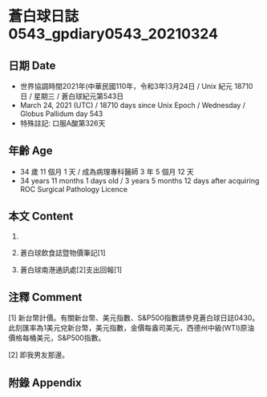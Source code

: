 [_metadata_:encoding]: - "utf-8"
[_metadata_:language]: - "zh-Hant-TW"
[_metadata_:fileformat]: - "markdown"
[_metadata_:MIME_type]: - "text/plain"
[_metadata_:markdown_version]: - "commonmark version 0.29"
[_metadata_:markdown_spec]: - "https://spec.commonmark.org/0.29/"

# 蒼白球日誌0543_gpdiary0543_20210324 #

## 日期 Date ##

* 世界協調時間2021年(中華民國110年，令和3年)3月24日 / Unix 紀元 18710 日 / 星期三 / 蒼白球紀元第543日
* March 24, 2021 (UTC) / 18710 days since Unix Epoch / Wednesday / Globus Pallidum day 543
* 特殊註記: 口服A酸第326天

## 年齡 Age ##

* 34 歲 11 個月 1 天 / 成為病理專科醫師 3 年 5 個月 12 天
* 34 years 11 months 1 days old / 3 years 5 months 12 days after acquiring ROC Surgical Pathology Licence

## 本文 Content ##

1. 

    
2. 蒼白球飲食誌暨物價筆記[1]

    
3. 蒼白球南港通訊處[2]支出回報[1]

    

## 注釋 Comment ##

[1] 新台幣計價。有關新台幣、美元指數、S&P500指數請參見蒼白球日誌0430。此刻匯率為1美元兌新台幣，美元指數，金價每盎司美元，西德州中級(WTI)原油價格每桶美元，S&P500指數。


[2] 即我男友那邊。



## 附錄 Appendix ##

